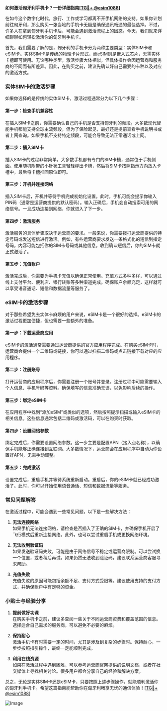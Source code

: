 **如何激活匈牙利手机卡？一份详细指南[[TG💪+ @esim1088](https://t.me/s/esim1088)]**

在如今这个数字化时代，旅行、工作或学习都离不开手机网络的支持。如果你计划前往匈牙利，那么购买一张当地的手机卡无疑是确保通讯畅通的最佳选择。不过，许多人在拿到匈牙利手机卡后，可能会遇到激活流程上的困惑。今天，我们就来详细聊聊如何轻松激活你的匈牙利手机卡。

首先，我们需要了解的是，匈牙利的手机卡分为两种主要类型：实体SIM卡和eSIM卡。实体SIM卡是传统的物理卡片形式，而eSIM则是嵌入式芯片，无需实体卡槽即可使用。无论哪种类型，激活步骤大体相似，但具体操作会因运营商和服务商的不同而有所差异。因此，在购买之前，建议先确认好自己需要的卡种以及对应的激活方式。

### 实体SIM卡的激活步骤

如果你选择的是传统的实体SIM卡，激活过程通常分为以下几个步骤：

#### 第一步：检查手机兼容性
在插入SIM卡之前，你需要确认自己的手机是否支持匈牙利的频段。大多数现代智能手机都能支持全球主流频段，但为了保险起见，最好还是提前查看手机说明书或者上网查询。如果手机不支持特定频段，可能会导致无法正常通话或上网。

#### 第二步：插入SIM卡
插入SIM卡的过程非常简单。大多数手机都有专门的SIM卡槽，通常位于手机侧面。使用随机附带的小针状工具轻轻弹出卡槽，然后将SIM卡按照指示方向放入卡槽中，最后将卡槽推回原位即可。

#### 第三步：开机并连接网络
插入SIM卡后，开机并等待手机完成初始化设置。此时，手机可能会提示你输入PIN码（通常是运营商提供的默认密码）。输入正确后，手机会自动搜索可用的网络信号。一旦成功连接到网络，你就进入了下一步。

#### 第四步：激活服务
激活服务的具体步骤取决于运营商的要求。一般来说，你需要拨打运营商提供的特定号码或发送短信进行激活。例如，有些运营商要求发送一条格式化的短信到指定号码，内容可能包括你的SIM卡号码或其他信息。收到确认短信后，你的SIM卡就正式激活了。

#### 第五步：充值账户
激活完成后，你需要为手机卡充值以确保正常使用。充值方式多种多样，可以通过线上支付平台、便利店、银行转账等多种渠道完成。确保账户余额充足，这样就可以享受语音通话、短信和数据流量等服务了。

### eSIM卡的激活步骤

对于那些希望免去实体卡麻烦的用户来说，eSIM卡是一个很好的选择。eSIM卡的激活过程更加便捷，但也需要一些额外的准备。

#### 第一步：下载运营商应用
eSIM卡的激活通常需要通过运营商提供的官方应用程序完成。在购买eSIM卡时，运营商会提供一个二维码或链接，你可以通过扫描二维码或点击链接下载对应的应用程序。

#### 第二步：注册账号
打开运营商的应用程序后，你需要注册一个账号并登录。注册过程中可能需要输入个人信息、手机号码等资料。确保填写的信息准确无误，以免影响后续的操作。

#### 第三步：绑定eSIM卡
在应用程序中找到“添加eSIM”或类似的选项，然后按照提示扫描或输入eSIM卡的相关信息。这些信息通常包括二维码或激活码，可以在购买时获取。

#### 第四步：设置网络参数
绑定完成后，你需要设置网络参数。这一步主要是配置APN（接入点名称），以确保手机能够正确连接到互联网。大多数情况下，运营商会在应用程序中自动为你设置好APN，无需手动调整。

#### 第五步：完成激活
设置完成后，重启手机并等待系统重新启动。重启后，你的eSIM卡就已经成功激活了。此时，你可以开始使用语音通话、短信和数据流量等服务。

### 常见问题解答

在激活过程中，可能会遇到一些常见问题，以下是一些解决方法：

1. **无法连接网络**  
   如果手机无法连接网络，请检查是否插入了正确的SIM卡，并确保手机开启了飞行模式后重新连接网络。此外，也可以尝试重启手机或更换网络环境。

2. **无法收到验证码**  
   如果发送验证码失败，可能是由于网络信号不稳定或运营商限制。可以尝试换一个位置，或者稍后再试。如果仍然无法收到验证码，建议联系运营商客服寻求帮助。

3. **充值失败**  
   充值失败的原因可能包括余额不足、支付方式受限等。建议使用支持的支付方式，并确保账户中有足够的资金。

### 小贴士与经验分享

1. **提前做好功课**  
   在购买手机卡之前，建议多查阅一些关于不同运营商资费和覆盖范围的信息。选择适合自己需求的服务商，可以避免不必要的麻烦。

2. **保持耐心**  
   激活手机卡有时需要一定的时间，尤其是涉及到复杂的步骤时。保持耐心，一步步按照指引操作，最终一定能顺利完成。

3. **利用在线资源**  
   如果在激活过程中遇到困难，可以参考运营商官网提供的说明文档，或者在社交媒体上寻找相关讨论。很多用户都会分享自己的经验和解决方案。

总之，无论是实体SIM卡还是eSIM卡，只要按照上述步骤操作，就能顺利激活你的匈牙利手机卡。希望这篇指南能帮助你在匈牙利畅享无忧的通信体验！[[TG💪+ @esim1088](https://t.me/s/esim1088)] 

![Image](https://i.postimg.cc/4NQfJmqS/Snipaste-2025-05-13-00-14-12.png)
